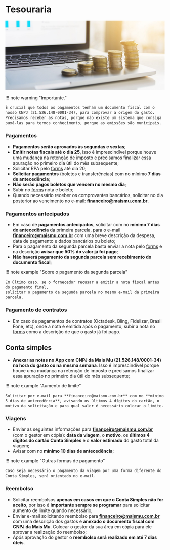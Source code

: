 # Tesouraria

![tesouraria1](/assets/images/tesouraria1.png#center)

!!! note warning "Importante."

    É crucial que todos os pagamentos tenham um documento fiscal com o nosso CNPJ (21.526.148-0001-34), para comprovar a origem do gasto. 
    Precisamos receber as notas, porque não existe um sistema que consiga puxá-las para termos conhecimento, porque as emissões são municipais.

### Pagamentos

 - **Pagamentos serão aprovados às segundas e sextas**;
 - **Emitir notas fiscais até o dia 25**, isso é imprescindível porque houve uma mudança na retenção de imposto e precisamos finalizar essa apuração no primeiro dia útil do mês subsequente;
 - Solicitar RPA pelo [forms](https://docs.google.com/forms/d/e/1FAIpQLSerzIlouy5DkisGHG8GG8hnIYg7KSi5jjxD2kX_8k0ctx7iVg/viewform) até dia 20;
 - **Solicitar pagamentos** (boletos e transferências) com no mínimo **7 dias de antecedência**;
 - **Não serão pagos boletos que vencem no mesmo dia**;
 - Subir no [forms](https://docs.google.com/forms/d/e/1FAIpQLSerzIlouy5DkisGHG8GG8hnIYg7KSi5jjxD2kX_8k0ctx7iVg/viewform) nota e boleto;
 - Quando necessário receber os comprovantes bancários, solicitar no dia posterior ao vencimento no e-mail: **financeiro@maismu.com.br**.

### Pagamentos antecipados

 - Em caso de **pagamentos antecipados**, solicitar com no **mínimo 7 dias de antecedência** da primeira parcela, para o e-mail **financeiro@maismu.com.br** com uma breve descrição da despesa, data de pagamento e dados bancários ou boleto;
 - Para o pagamento da segunda parcela basta enviar a nota pelo [forms](https://docs.google.com/forms/d/e/1FAIpQLSerzIlouy5DkisGHG8GG8hnIYg7KSi5jjxD2kX_8k0ctx7iVg/viewform) e na descrição **avisar que 50% do valor já foi pago**;
 - **Não haverá pagamento da segunda parcela sem recebimento do documento fiscal**;

!!! note example "Sobre o pagamento da segunda parcela"

    Em último caso, se o fornecedor recusar a emitir a nota fiscal antes do pagamento final,
    solicitar o pagamento da segunda parcela no mesmo e-mail da primeira parcela.

### Pagamento de contratos

- Em caso de pagamentos de contratos (Octadesk, Bling, Fidelizar, Brasil Fone, etc), onde a nota é emitida após o pagamento, subir a nota no [forms](https://docs.google.com/forms/d/e/1FAIpQLSerzIlouy5DkisGHG8GG8hnIYg7KSi5jjxD2kX_8k0ctx7iVg/viewform) como a descrição de que o gasto já foi pago.

## Conta simples

- **Anexar as notas no App com CNPJ da Mais Mu (21.526.148/0001-34) na hora do gasto ou na mesma semana**. Isso é imprescindível porque houve uma mudança na retenção de imposto e precisamos finalizar essa apuração no primeiro dia útil do mês subsequente;
 
!!! note example "Aumento de limite"

    Solicitar por e-mail para **financeiro@maismu.com.br** com no **mínimo 5 dias de antecedência**, avisando os últimos 4 dígitos do cartão, o motivo da solicitação e para qual valor é necessário colocar o limite.

### Viagens

- Enviar as seguintes informações para **financeiro@maismu.com.br** (com o gestor em cópia): **data da viagem**, o **motivo**, os **últimos 4 dígitos do cartão Conta Simples** e o **valor estimado** do gasto total da viagem;
- Avisar com no **mínimo 10 dias de antecedência**;

!!! note example "Outras formas de pagamento"

    Caso seja necessário o pagamento da viagem por uma forma diferente do Conta Simples, será orientado no e-mail.

### Reembolso

- Solicitar reembolsos **apenas em casos em que o Conta Simples não for aceito**, por isso é **importante sempre se programar** para solicitar aumento de limite quando necessário;
- Enviar e-mail solicitando reembolso para **financeiro@maismu.com.br** com uma descrição dos gastos e **anexado o documento fiscal com CNPJ da Mais Mu**. Colocar o gestor da sua área em cópia para ele aprovar a realização do reembolso;
- Após aprovação do gestor o **reembolso será realizado em até 7 dias úteis**.